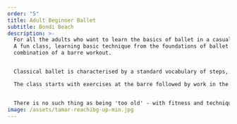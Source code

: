 ```yaml
---
order: "5"
title: Adult Beginner Ballet
subtitle: Bondi Beach
description: >-
  For all the adults who want to learn the basics of ballet in a casual manner.
  A fun class, learning basic technique from the foundations of ballet with a
  combination of a barre workout.


  Classical ballet is characterised by a standard vocabulary of steps, poses, and graceful movements - including pointed feet, rising, jumping, stretching and spinning. It is strengthening, disciplined and stylised.

  The class starts with exercises at the barre followed by work in the centre.


  There is no such thing as being 'too old' - with fitness and technique one can do miracles!
image: /assets/tamar-reachibg-up-min.jpg
---
```


